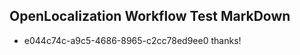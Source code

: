 ## OpenLocalization Workflow Test MarkDown
* e044c74c-a9c5-4686-8965-c2cc78ed9ee0 thanks!

<!--HONumber=Jul16_HO2-->


